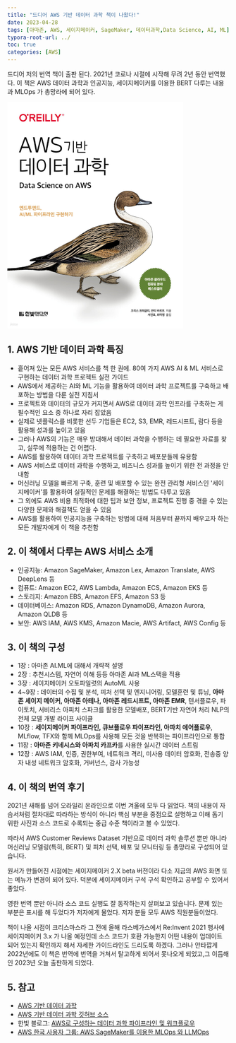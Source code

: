 ```yaml
---
title: "드디어 AWS 기반 데이터 과학 책이 나왔다!"
date: 2023-04-28
tags: [아마존, AWS, 세이지메이커, SageMaker, 데이터과학,Data Science, AI, ML]
typora-root-url: ../
toc: true
categories: [AWS]
---
```


드디어 저의 번역 책이 출판 된다.  2021년 코로나 시절에 시작해 무려 2년 동안 번역했다. 이 책은 AWS 데이터 과학과 인공지능, 세이지메이커를 이용한 BERT 다루는 내용과 MLOps 가 총망라에 되어 있다. 

 

<img src="/../images/2023-04/AWS-DataScience.jpg" alt="그림 - AWS기반 데이터 과학" style="zoom:50%;" />



## 1. AWS 기반 데이터 과학 특징 

* 흩어져 있는 모든 AWS 서비스를 책 한 권에. 80여 가지 AWS AI & ML 서비스로 구현하는 데이터 과학 프로젝트 실전 가이드
* AWS에서 제공하는 AI와 ML 기능을 활용하여 데이터 과학 프로젝트를 구축하고 배포하는 방법을 다룬 실전 지침서
* 프로젝트와 데이터의 규모가 커지면서 AWS로 데이터 과학 인프라를 구축하는 게 필수적인 요소 중 하나로 자리 잡았음
* 실제로 넷플릭스를 비롯한 선두 기업들은 EC2, S3, EMR, 레드시프트, 람다 등을 활용해 성과를 높이고 있음
* 그러나 AWS의 기능은 매우 방대해서 데이터 과학을 수행하는 데 필요한 자료를 찾고, 실무에 적용하는 건 어렵다.
* AWS를 활용하여 데이터 과학 프로젝트를 구축하고 배포분들께 유용함
* AWS 서비스로 데이터 과학을 수행하고, 비즈니스 성과를 높이기 위한 전 과정을 안내함
* 머신러닝 모델을 빠르게 구축, 훈련 및 배포할 수 있는 완전 관리형 서비스인 '세이지메이커'를 활용하여 실질적인 문제를 해결하는 방법도 다루고 있음
* 그 외에도 AWS 비용 최적화에 대한 팁과 보안 정보, 프로젝트 진행 중 겪을 수 있는 다양한 문제와 해결책도 얻을 수 있음
* AWS를 활용하여 인공지능을 구축하는 방법에 대해 처음부터 끝까지 배우고자 하는 모든 개발자에게 이 책을 추천함



## 2. 이 책에서 다루는 AWS 서비스 소개 

* 인공지능: Amazon SageMaker, Amazon Lex, Amazon Translate, AWS DeepLens 등
* 컴퓨트: Amazon EC2, AWS Lambda, Amazon ECS, Amazon EKS 등
* 스토리지: Amazon EBS, Amazon EFS, Amazon S3 등
* 데이터베이스: Amazon RDS, Amazon DynamoDB, Amazon Aurora, Amazon QLDB 등
* 보안: AWS IAM, AWS KMS, Amazon Macie, AWS Artifact, AWS Config 등



## 3. 이 책의 구성 

* 1장 : 아마존 AI.ML에 대해서 개략적 설명
* 2장 : 추천시스템, 자연어 이해 등등 아마존 Al과 ML스택을 적용
* 3장 : 세이지메이커 오토파일럿의 AutoML 사용
* 4~9장 : 데이터의 수집 및 분석, 피처 선택 및 엔지니어링, 모델훈련 및 튜닝, **아마존 세이지 메이커, 아마존 아테나, 아마존 레드시프트, 아마존 EMR**, 텐서플로우, 파이토치, 서비리스 아피치 스파크를 활용한 모델배포, BERT기반 자연어 처리 NLP의 전체 모델 개발 라이프 사이클
* 10장 : **세이지메이커 파이프라인, 큐브플로우 파이프라인, 아파치 에어플로우**, MLflow, TFX와 함께 MLOps를 사용해 모든 것을 반복하는 파이프라인으로 통합
* 11장 : **아마존 키네시스와 아파치 카프카**를 사용한 실시간 데이터 스트림
* 12장 : AWS IAM, 인증, 권한부여, 네트워크 격리, 미사용 데이터 암호화, 전송중 양자 내성 네트워크 암호화, 거버넌스, 감사 가능성



## 4. 이 책의 번역 후기

2021년 새해를 넘어 오라일리 온라인으로 이번 겨울에 모두 다 읽었다. 책의 내용이 자습서처럼 절차대로 따라하는 방식이 아니라 핵심 부분을 중점으로 설명하고 이해 돕기 위한 사진과 소스 코드로 수록되는 중급 수준 책이라고 볼 수 있었다.  

따라서 AWS Customer Reviews Dataset 기반으로 데이터 과학 솔루션 뿐만 아니라 머신러닝 모델링(특히, BERT) 및 피처 선택, 배포 및 모니터링 등 총망라로 구성되어 있습니다.    

원서가 만들어진 시점에는 세이지메이커 2.X beta 버전이라 다소 지금의 AWS 화면 또는 메뉴가 변경이 되어 있다. 덕분에 세이지메이커 구석 구석 확인하고 공부할 수 있어서 좋았다. 

영한 번역 뿐만 아니라 소스 코드 실행도 잘 동작하는지 살펴보고 있습니다. 문제 있는 부분은 표시를 해 두었다가 저자에게 물었다.  저자 분들 모두 AWS 직원분들이었다.  

책이 나올 시점이 크리스마스라 그 전에 올해 라스베가스에서 Re:Invent 2021 행사에 세이지메이커 3.x 가 나올 예정인데 소스 코드가 호환 가능한지 어떤 내용이 업데이트 되어 있는지 확인까지 해서 자세한 가이드라인도 드리도록 하겠다. 그러나 안타깝게 2022년에도 이 책은 번역에 번역을 거쳐서 탈고하게 되어서 못나오게 되었고,그 이듬해인 2023년 오늘 출판하게 되었다.  



## 5. 참고

* [AWS 기반 데이터 과학](https://www.hanbit.co.kr/store/books/look.php?p_code=B6134249359)
* [AWS 기반 데이터 과학 깃허브 소스](https://github.com/synabreu/workshop/tree/master)
* 한빛 블로그: [AWS로 구성하는 데이터 과학 파이프라인 및 워크플로우](https://www.hanbit.co.kr/channel/view.html?cmscode=CMS4272985922)
* [AWS 한국 사용자 그룹: AWS SageMaker를 이용한 MLOps 와 LLMOps](https://github.com/synabreu/awskrusergroup)